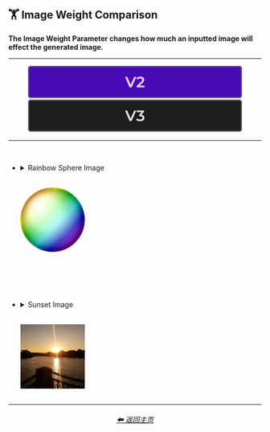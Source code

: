 <h2>🏋️‍ Image Weight Comparison</h2>
<b>The Image Weight Parameter changes how much an inputted image will effect the generated image.</b>
<br>

<hr>

<div align="center">

[<img src="/Images/Repo_Parts/Buttons/Version_Buttons/button_version_V2_active_half.webp?raw=true" alt="MidJourney V2" height="64" />]()
[<img src="/Images/Repo_Parts/Buttons/Version_Buttons/button_version_V3_inactive_half.webp?raw=true" alt="MidJourney V3" height="64" />](/Pages/MJ_V3/Comparison_Pages/Parameters/Image_Weight_Comparison.md)

</div>

<hr>
<br>

- <details><summary>Rainbow Sphere Image<p><br><img src="/Images/MJ_V2/Comparison_Page_Images/Image_Weight_Comparison/Input_Images/inputimg_sphere_rainbow_512x.webp?raw=true" width="128" /></p></summary><p><div align="center">

    <table>
        <tr align=center valign=middle>
            <th>Style</th>
            <th>--iw -1</th>
            <th>--iw -0.5</th>
            <th> </th>
            <th>--iw 0.25</th>
            <th>--iw 0.5</th>
            <th>--iw 0.75</th>
            <th>--iw 1</th>
            <th>--iw 2</th>
        </tr>
        <tr align=center valign=middle>
            <td>
                Bubble Design
            </td>
            <td>
                <img src="/Images/MJ_V2/Comparison_Page_Images/Image_Weight_Comparison/sphererainbow_BubbleDesign_iw-1.webp?raw=true" width="256" />
            </td>
            <td>
                <img src="/Images/MJ_V2/Comparison_Page_Images/Image_Weight_Comparison/sphererainbow_BubbleDesign_iw-0.5.webp?raw=true" width="256" />
            </td>
            <td>
                 <br>
            </td>
            <td>
                <img src="/Images/MJ_V2/Comparison_Page_Images/Image_Weight_Comparison/sphererainbow_BubbleDesign_iw0.25.webp?raw=true" width="256" />
            </td>
            <td>
                <img src="/Images/MJ_V2/Comparison_Page_Images/Image_Weight_Comparison/sphererainbow_BubbleDesign_iw0.5.webp?raw=true" width="256" />
            </td>
            <td>
                <img src="/Images/MJ_V2/Comparison_Page_Images/Image_Weight_Comparison/sphererainbow_BubbleDesign_iw0.75.webp?raw=true" width="256" />
            </td>
            <td>
                <img src="/Images/MJ_V2/Comparison_Page_Images/Image_Weight_Comparison/sphererainbow_BubbleDesign_iw1.webp?raw=true" width="256" />
            </td>
            <td>
                <img src="/Images/MJ_V2/Comparison_Page_Images/Image_Weight_Comparison/sphererainbow_BubbleDesign_iw2.webp?raw=true" width="256" />
            </td>
        </tr>
        <tr align=center valign=middle>
            <td>
                Mandelbulb
            </td>
            <td>
                <img src="/Images/MJ_V2/Comparison_Page_Images/Image_Weight_Comparison/sphererainbow_Mandelbulb_iw-1.webp?raw=true" width="256" />
            </td>
            <td>
                <img src="/Images/MJ_V2/Comparison_Page_Images/Image_Weight_Comparison/sphererainbow_Mandelbulb_iw-0.5.webp?raw=true" width="256" />
            </td>
            <td>
                <br>
            </td>
            <td>
                <img src="/Images/MJ_V2/Comparison_Page_Images/Image_Weight_Comparison/sphererainbow_Mandelbulb_iw0.25.webp?raw=true" width="256" />
            </td>
            <td>
                <img src="/Images/MJ_V2/Comparison_Page_Images/Image_Weight_Comparison/sphererainbow_Mandelbulb_iw0.5.webp?raw=true" width="256" />
            </td>
            <td>
                <img src="/Images/MJ_V2/Comparison_Page_Images/Image_Weight_Comparison/sphererainbow_Mandelbulb_iw0.75.webp?raw=true" width="256" />
            </td>
            <td>
                <img src="/Images/MJ_V2/Comparison_Page_Images/Image_Weight_Comparison/sphererainbow_Mandelbulb_iw1.webp?raw=true" width="256" />
            </td>
            <td>
                <img src="/Images/MJ_V2/Comparison_Page_Images/Image_Weight_Comparison/sphererainbow_Mandelbulb_iw2.webp?raw=true" width="256" />
            </td>
        </tr>
        <tr align=center valign=middle>
            <td>
                Databending
            </td>
            <td>
                <img src="/Images/MJ_V2/Comparison_Page_Images/Image_Weight_Comparison/sphererainbow_Databending_iw-1.webp?raw=true" width="256" />
            </td>
            <td>
                <img src="/Images/MJ_V2/Comparison_Page_Images/Image_Weight_Comparison/sphererainbow_Databending_iw-0.5.webp?raw=true" width="256" />
            </td>
            <td>
                <br>
            </td>
            <td>
                <img src="/Images/MJ_V2/Comparison_Page_Images/Image_Weight_Comparison/sphererainbow_Databending_iw0.25.webp?raw=true" width="256" />
            </td>
            <td>
                <img src="/Images/MJ_V2/Comparison_Page_Images/Image_Weight_Comparison/sphererainbow_Databending_iw0.5.webp?raw=true" width="256" />
            </td>
            <td>
                <img src="/Images/MJ_V2/Comparison_Page_Images/Image_Weight_Comparison/sphererainbow_Databending_iw0.75.webp?raw=true" width="256" />
            </td>
            <td>
                <img src="/Images/MJ_V2/Comparison_Page_Images/Image_Weight_Comparison/sphererainbow_Databending_iw1.webp?raw=true" width="256" />
            </td>
            <td>
                <img src="/Images/MJ_V2/Comparison_Page_Images/Image_Weight_Comparison/sphererainbow_Databending_iw2.webp?raw=true" width="256" />
            </td>
        </tr>
        <tr align=center valign=middle>
            <td>
                Spray Paint
            </td>
            <td>
                <img src="/Images/MJ_V2/Comparison_Page_Images/Image_Weight_Comparison/sphererainbow_SprayPaint_iw-1.webp?raw=true" width="256" />
            </td>
            <td>
                <img src="/Images/MJ_V2/Comparison_Page_Images/Image_Weight_Comparison/sphererainbow_SprayPaint_iw-0.5.webp?raw=true" width="256" />
            </td>
            <td>
                <br>
            </td>
            <td>
                <img src="/Images/MJ_V2/Comparison_Page_Images/Image_Weight_Comparison/sphererainbow_SprayPaint_iw0.25.webp?raw=true" width="256" />
            </td>
            <td>
                <img src="/Images/MJ_V2/Comparison_Page_Images/Image_Weight_Comparison/sphererainbow_SprayPaint_iw0.5.webp?raw=true" width="256" />
            </td>
            <td>
                <img src="/Images/MJ_V2/Comparison_Page_Images/Image_Weight_Comparison/sphererainbow_SprayPaint_iw0.75.webp?raw=true" width="256" />
            </td>
            <td>
                <img src="/Images/MJ_V2/Comparison_Page_Images/Image_Weight_Comparison/sphererainbow_SprayPaint_iw1.webp?raw=true" width="256" />
            </td>
            <td>
                <img src="/Images/MJ_V2/Comparison_Page_Images/Image_Weight_Comparison/sphererainbow_SprayPaint_iw2.webp?raw=true" width="256" />
            </td>
        </tr>
    </table>

  </div></p></details>


<br><br><br>


- <details><summary>Sunset Image<p><br><img src="/Images/MJ_V2/Comparison_Page_Images/Image_Weight_Comparison/Input_Images/inputimg_sunset_512x.webp?raw=true" width="128" /></p></summary><p><div align="center">

    <table>
        <tr align=center valign=middle>
            <th>Style</th>
            <th>--iw -1</th>
            <th>--iw -0.5</th>
            <th> </th>
            <th>--iw 0.25</th>
            <th>--iw 0.5</th>
            <th>--iw 0.75</th>
            <th>--iw 1</th>
            <th>--iw 2</th>
        </tr>
        <tr align=center valign=middle>
            <td>
                Bubble Design
            </td>
            <td>
                <img src="/Images/MJ_V2/Comparison_Page_Images/Image_Weight_Comparison/sunset_BubbleDesign_iw-1.webp?raw=true" width="256" />
            </td>
            <td>
                <img src="/Images/MJ_V2/Comparison_Page_Images/Image_Weight_Comparison/sunset_BubbleDesign_iw-0.5.webp?raw=true" width="256" />
            </td>
            <td>
                <br>
            </td>
            <td>
                <img src="/Images/MJ_V2/Comparison_Page_Images/Image_Weight_Comparison/sunset_BubbleDesign_iw0.25.webp?raw=true" width="256" />
            </td>
            <td>
                <img src="/Images/MJ_V2/Comparison_Page_Images/Image_Weight_Comparison/sunset_BubbleDesign_iw0.5.webp?raw=true" width="256" />
            </td>
            <td>
                <img src="/Images/MJ_V2/Comparison_Page_Images/Image_Weight_Comparison/sunset_BubbleDesign_iw0.75.webp?raw=true" width="256" />
            </td>
            <td>
                <img src="/Images/MJ_V2/Comparison_Page_Images/Image_Weight_Comparison/sunset_BubbleDesign_iw1.webp?raw=true" width="256" />
            </td>
            <td>
                <img src="/Images/MJ_V2/Comparison_Page_Images/Image_Weight_Comparison/sunset_BubbleDesign_iw2.webp?raw=true" width="256" />
            </td>
        </tr>
        <tr align=center valign=middle>
            <td>
                Mandelbulb
            </td>
            <td>
                <img src="/Images/MJ_V2/Comparison_Page_Images/Image_Weight_Comparison/sunset_Mandelbulb_iw-1.webp?raw=true" width="256" />
            </td>
            <td>
                <img src="/Images/MJ_V2/Comparison_Page_Images/Image_Weight_Comparison/sunset_Mandelbulb_iw-0.5.webp?raw=true" width="256" />
            </td>
            <td>
                <br>
            </td>
            <td>
                <img src="/Images/MJ_V2/Comparison_Page_Images/Image_Weight_Comparison/sunset_Mandelbulb_iw0.25.webp?raw=true" width="256" />
            </td>
            <td>
                <img src="/Images/MJ_V2/Comparison_Page_Images/Image_Weight_Comparison/sunset_Mandelbulb_iw0.5.webp?raw=true" width="256" />
            </td>
            <td>
                <img src="/Images/MJ_V2/Comparison_Page_Images/Image_Weight_Comparison/sunset_Mandelbulb_iw0.75.webp?raw=true" width="256" />
            </td>
            <td>
                <img src="/Images/MJ_V2/Comparison_Page_Images/Image_Weight_Comparison/sunset_Mandelbulb_iw1.webp?raw=true" width="256" />
            </td>
            <td>
                <img src="/Images/MJ_V2/Comparison_Page_Images/Image_Weight_Comparison/sunset_Mandelbulb_iw2.webp?raw=true" width="256" />
            </td>
        </tr>
        <tr align=center valign=middle>
            <td>
                Databending
            </td>
            <td>
                <img src="/Images/MJ_V2/Comparison_Page_Images/Image_Weight_Comparison/sunset_Databending_iw-1.webp?raw=true" width="256" />
            </td>
            <td>
                <img src="/Images/MJ_V2/Comparison_Page_Images/Image_Weight_Comparison/sunset_Databending_iw-0.5.webp?raw=true" width="256" />
            </td>
            <td>
                <br>
            </td>
            <td>
                <img src="/Images/MJ_V2/Comparison_Page_Images/Image_Weight_Comparison/sunset_Databending_iw0.25.webp?raw=true" width="256" />
            </td>
            <td>
                <img src="/Images/MJ_V2/Comparison_Page_Images/Image_Weight_Comparison/sunset_Databending_iw0.5.webp?raw=true" width="256" />
            </td>
            <td>
                <img src="/Images/MJ_V2/Comparison_Page_Images/Image_Weight_Comparison/sunset_Databending_iw0.75.webp?raw=true" width="256" />
            </td>
            <td>
                <img src="/Images/MJ_V2/Comparison_Page_Images/Image_Weight_Comparison/sunset_Databending_iw1.webp?raw=true" width="256" />
            </td>
            <td>
                <img src="/Images/MJ_V2/Comparison_Page_Images/Image_Weight_Comparison/sunset_Databending_iw2.webp?raw=true" width="256" />
            </td>
        </tr>
        <tr align=center valign=middle>
            <td>
                Spray Paint
            </td>
            <td>
                <img src="/Images/MJ_V2/Comparison_Page_Images/Image_Weight_Comparison/sunset_SprayPaint_iw-1.webp?raw=true" width="256" />
            </td>
            <td>
                <img src="/Images/MJ_V2/Comparison_Page_Images/Image_Weight_Comparison/sunset_SprayPaint_iw-0.5.webp?raw=true" width="256" />
            </td>
            <td>
                <br>
            </td>
            <td>
                <img src="/Images/MJ_V2/Comparison_Page_Images/Image_Weight_Comparison/sunset_SprayPaint_iw0.25.webp?raw=true" width="256" />
            </td>
            <td>
                <img src="/Images/MJ_V2/Comparison_Page_Images/Image_Weight_Comparison/sunset_SprayPaint_iw0.5.webp?raw=true" width="256" />
            </td>
            <td>
                <img src="/Images/MJ_V2/Comparison_Page_Images/Image_Weight_Comparison/sunset_SprayPaint_iw0.75.webp?raw=true" width="256" />
            </td>
            <td>
                <img src="/Images/MJ_V2/Comparison_Page_Images/Image_Weight_Comparison/sunset_SprayPaint_iw1.webp?raw=true" width="256" />
            </td>
            <td>
                <img src="/Images/MJ_V2/Comparison_Page_Images/Image_Weight_Comparison/sunset_SprayPaint_iw2.webp?raw=true" width="256" />
            </td>
        </tr>
    </table>

  </div></p></details>

<hr>
<div align="center">
    <h6><a href="/README.md">⬅ 返回主页</a></h6>
</div>